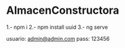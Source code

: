 # AlmacenConstructora

1.- npm i 
2.- npm install uuid
3.- ng serve

usuario: admin@admin.com
pass: 123456
